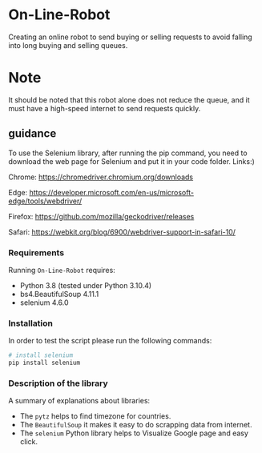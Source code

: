 # On-Line-Robot
Creating an online robot to send buying or selling requests to avoid falling into long buying and selling queues.

# Note
It should be noted that this robot alone does not reduce the queue, and it must have a high-speed internet to send requests quickly.


## guidance
To use the Selenium library, after running the pip command, you need to download the web page for Selenium and put it in your code folder.
Links:) 


Chrome: https://chromedriver.chromium.org/downloads

Edge: https://developer.microsoft.com/en-us/microsoft-edge/tools/webdriver/

Firefox: https://github.com/mozilla/geckodriver/releases

Safari: https://webkit.org/blog/6900/webdriver-support-in-safari-10/

### Requirements
Running `On-Line-Robot` requires:
* Python 3.8 (tested under Python 3.10.4)
* bs4.BeautifulSoup 4.11.1
* selenium 4.6.0

### Installation
In order to test the script please run the following commands:
```sh
# install selenium
pip install selenium
```

### Description of the library
A summary of explanations about libraries:
* The `pytz` helps to find timezone for countries.
* The `BeautifulSoup` it makes it easy to do scrapping data from internet.
* The `selenium` Python library helps to Visualize Google page and easy click.

